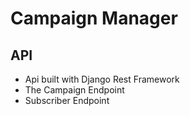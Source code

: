 # Campaign Manager

## API
- Api built with Django Rest Framework
- The Campaign Endpoint
- Subscriber Endpoint